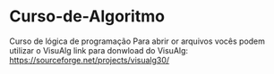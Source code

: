 # Curso-de-Algoritmo
Curso de lógica de programação
Para abrir or arquivos vocês podem utilizar o VisuAlg
link para donwload do VisuAlg: https://sourceforge.net/projects/visualg30/ 
